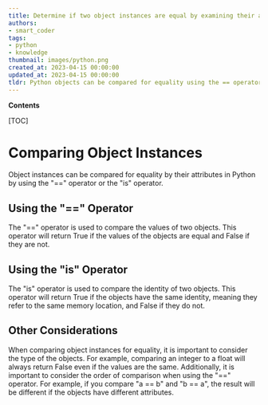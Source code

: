 ```yaml
---
title: Determine if two object instances are equal by examining their attributes
authors:
- smart_coder
tags:
- python
- knowledge
thumbnail: images/python.png
created_at: 2023-04-15 00:00:00
updated_at: 2023-04-15 00:00:00
tldr: Python objects can be compared for equality using the == operator to check if their attributes are equal.
---
```


**Contents**

[TOC]

# Comparing Object Instances

Object instances can be compared for equality by their attributes in Python by using the "==" operator or the "is" operator.

## Using the "==" Operator
The "==" operator is used to compare the values of two objects. This operator will return True if the values of the objects are equal and False if they are not.

## Using the "is" Operator
The "is" operator is used to compare the identity of two objects. This operator will return True if the objects have the same identity, meaning they refer to the same memory location, and False if they do not.

## Other Considerations
When comparing object instances for equality, it is important to consider the type of the objects. For example, comparing an integer to a float will always return False even if the values are the same. Additionally, it is important to consider the order of comparison when using the "==" operator. For example, if you compare "a == b" and "b == a", the result will be different if the objects have different attributes.
